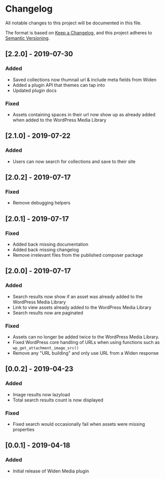 # Changelog

All notable changes to this project will be documented in this file.

The format is based on [Keep a Changelog](https://keepachangelog.com/en/1.0.0/),
and this project adheres to [Semantic Versioning](https://semver.org/spec/v2.0.0.html).

## [2.2.0] - 2019-07-30

### Added

- Saved collections now thumnail url & include meta fields from Widen
- Added a plugin API that themes can tap into
- Updated plugin docs

### Fixed

- Assets containing spaces in their url now show up as already added when added to the WordPress Media Library

## [2.1.0] - 2019-07-22

### Added

- Users can now search for collections and save to their site

## [2.0.2] - 2019-07-17

### Fixed

- Remove debugging helpers

## [2.0.1] - 2019-07-17

### Fixed

- Added back missing documentation
- Added back missing changelog
- Remove irrelevant files from the published composer package

## [2.0.0] - 2019-07-17

### Added

- Search results now show if an asset was already added to the WordPress Media Library
- Link to view assets already added to the WordPress Media Library
- Search results now are paginated

### Fixed

- Assets can no longer be added twice to the WordPress Media Library.
- Fixed WordPress core handling of URLs when using functions such as `wp_get_attachment_image_src()`
- Remove any "URL building" and only use URL from a Widen response

## [0.0.2] - 2019-04-23

### Added

- Image results now lazyload
- Total search results count is now displayed

### Fixed

- Fixed search would occasionally fail when assets were missing properties

## [0.0.1] - 2019-04-18

### Added

- Initial release of Widen Media plugin
